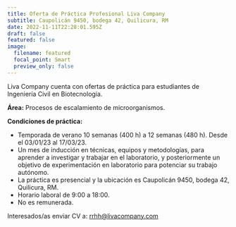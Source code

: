 ```yaml
---
title: Oferta de Práctica Profesional Liva Company
subtitle: Caupolicán 9450, bodega 42, Quilicura, RM
date: 2022-11-11T22:28:01.595Z
draft: false
featured: false
image:
  filename: featured
  focal_point: Smart
  preview_only: false
---
```

Liva Company cuenta con ofertas de práctica para estudiantes de Ingeniería Civil en Biotecnología.

**Área:** Procesos de escalamiento de microorganismos.

**Condiciones de práctica:**

* Temporada de verano 10 semanas (400 h) a 12 semanas (480 h). Desde el 03/01/23 al 17/03/23.
* Un mes de inducción en técnicas, equipos y metodologías, para aprender a investigar y trabajar en el laboratorio, y posteriormente un objetivo de experimentación en laboratorio para potenciar su trabajo autónomo.
* La práctica es presencial y la ubicación es Caupolicán 9450, bodega 42, Quilicura, RM.
* Horario laboral de 9:00 a 18:00.
* No es remunerada.

Interesados/as enviar CV a: [rrhh@livacompany.com](mailto:rrhh@livacompany.com)